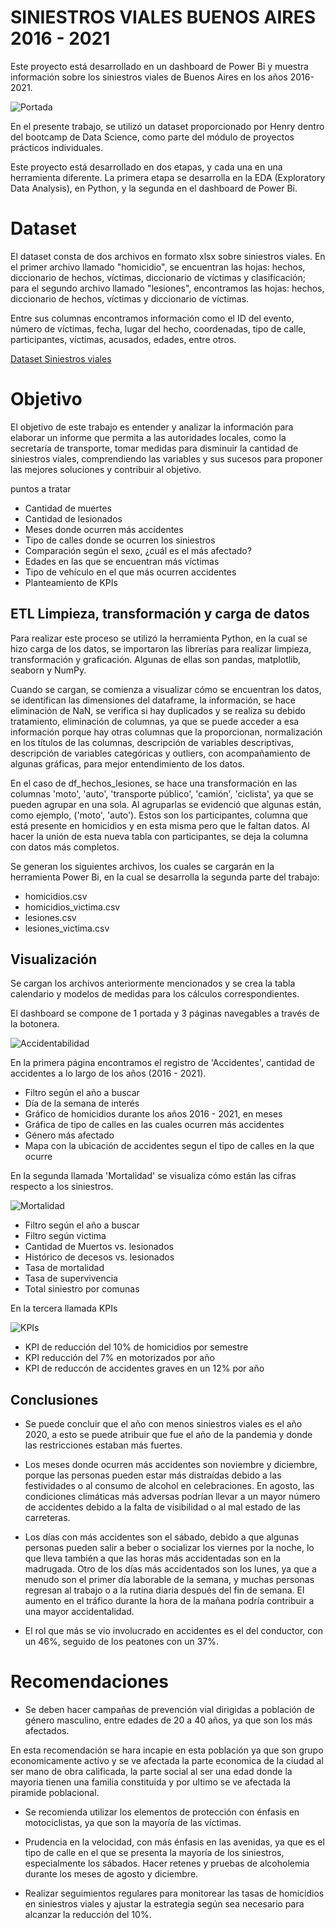 # SINIESTROS VIALES BUENOS AIRES 2016 - 2021

Este proyecto está desarrollado en un dashboard de Power Bi y muestra información sobre los siniestros viales de Buenos Aires en los años 2016-2021.

![Portada](https://github.com/AngelaMina/Proyecto_Siniestros_Viales/blob/main/Portada.PNG)

En el presente trabajo, se utilizó un dataset proporcionado por Henry dentro del bootcamp de Data Science, como parte del módulo de proyectos prácticos individuales.

Este proyecto está desarrollado en dos etapas, y cada una en una herramienta diferente. La primera etapa se desarrolla en la EDA (Exploratory Data Analysis), en Python, y la segunda en el dashboard de Power Bi.

# Dataset

El dataset consta de dos archivos en formato xlsx sobre siniestros viales. En el primer archivo llamado "homicidio", se encuentran las hojas: hechos, diccionario de hechos, víctimas, diccionario de víctimas y clasificación; para el segundo archivo llamado "lesiones", encontramos las hojas: hechos, diccionario de hechos, víctimas y diccionario de víctimas.

Entre sus columnas encontramos información como el ID del evento, número de víctimas, fecha, lugar del hecho, coordenadas, tipo de calle, participantes, víctimas, acusados, edades, entre otros.

[Dataset Siniestros viales](https://data.buenosaires.gob.ar/dataset/victimas-siniestros-viales)

# Objetivo

El objetivo de este trabajo es entender y analizar la información para elaborar un informe que permita a las autoridades locales, como la secretaría de transporte, tomar medidas para disminuir la cantidad de siniestros viales, comprendiendo las variables y sus sucesos para proponer las mejores soluciones y contribuir al objetivo.

puntos a tratar

- Cantidad de muertes
- Cantidad de lesionados
- Meses donde ocurren más accidentes
- Tipo de calles donde se ocurren los siniestros
- Comparación según el sexo, ¿cuál es el más afectado?
- Edades en las que se encuentran más víctimas
- Tipo de vehículo en el que más ocurren accidentes
- Planteamiento de KPIs

## ETL Limpieza, transformación y carga de datos

Para realizar este proceso se utilizó la herramienta Python, en la cual se hizo carga de los datos, se importaron las librerías para realizar limpieza, transformación y graficación. Algunas de ellas son pandas, matplotlib, seaborn y NumPy.

Cuando se cargan, se comienza a visualizar cómo se encuentran los datos, se identifican las dimensiones del dataframe, la información, se hace eliminación de NaN, se verifica si hay duplicados y se realiza su debido tratamiento, eliminación de columnas, ya que se puede acceder a esa información porque hay otras columnas que la proporcionan, normalización en los títulos de las columnas, descripción de variables descriptivas, descripción de variables categóricas y outliers, con acompañamiento de algunas gráficas, para mejor entendimiento de los datos.

En el caso de df_hechos_lesiones, se hace una transformación en las columnas 'moto', 'auto', 'transporte público', 'camión', 'ciclista', ya que se pueden agrupar en una sola. Al agruparlas se evidenció que algunas están, como ejemplo, ('moto', 'auto'). Estos son los participantes, columna que está presente en homicidios y en esta misma pero que le faltan datos. Al hacer la unión de esta nueva tabla con participantes, se deja la columna con datos más completos.

Se generan los siguientes archivos, los cuales se cargarán en la herramienta Power Bi, en la cual se desarrolla la segunda parte del trabajo:

- homicidios.csv
- homicidios_victima.csv
- lesiones.csv
- lesiones_victima.csv

## Visualización

Se cargan los archivos anteriormente mencionados y se crea la tabla calendario y modelos de medidas para los cálculos correspondientes.

El dashboard se compone de 1 portada y 3 páginas navegables a través de la botonera.

![Accidentabilidad](https://github.com/AngelaMina/Proyecto_Siniestros_Viales/blob/main/Accidentabilidad.PNG)

En la primera página encontramos el registro de 'Accidentes', cantidad de accidentes a lo largo de los años (2016 - 2021).

- Filtro según el año a buscar
- Día de la semana de interés
- Gráfico de homicidios durante los años 2016 - 2021, en meses
- Gráfica de tipo de calles en las cuales ocurren más accidentes
- Género más afectado
- Mapa con la ubicación de accidentes segun el tipo de calles en la que ocurre

En la segunda llamada 'Mortalidad' se visualiza cómo están las cifras respecto a los siniestros.

![Mortalidad](https://github.com/AngelaMina/Proyecto_Siniestros_Viales/blob/main/Mortalidad.PNG)

- Filtro según el año a buscar
- Filtro según victima 
- Cantidad de Muertos vs. lesionados
- Histórico de decesos vs. lesionados
- Tasa de mortalidad
- Tasa de supervivencia
- Total siniestro por comunas

En la tercera llamada KPIs

![KPIs](https://github.com/AngelaMina/Proyecto_Siniestros_Viales/blob/main/KPIs.PNG)

- KPI de reducción del 10% de homicidios por semestre
- KPI reducción del 7% en motorizados por año
- KPI de reduccón de accidentes graves en un 12% por año

## Conclusiones

- Se puede concluir que el año con menos siniestros viales es el año 2020, a esto se puede atribuir que fue el año de la pandemia y donde las restricciones estaban más fuertes.

- Los meses donde ocurren más accidentes son noviembre y diciembre, porque las personas pueden estar más distraídas debido a las festividades o al consumo de alcohol en celebraciones. En agosto, las condiciones climáticas más adversas podrían llevar a un mayor número de accidentes debido a la falta de visibilidad o al mal estado de las carreteras.

- Los días con más accidentes son el sábado, debido a que algunas personas pueden salir a beber o socializar los viernes por la noche, lo que lleva también a que las horas más accidentadas son en la madrugada. Otro de los días más accidentados son los lunes, ya que a menudo son el primer día laborable de la semana, y muchas personas regresan al trabajo o a la rutina diaria después del fin de semana. El aumento en el tráfico durante la hora de la mañana podría contribuir a una mayor accidentalidad.

- El rol que más se vio involucrado en accidentes es el del conductor, con un 46%, seguido de los peatones con un 37%.


# Recomendaciones

- Se deben hacer campañas de prevención vial dirigidas a población de género masculino, entre edades de 20 a 40 años, ya que son los más afectados.

En esta recomendación se hara incapie en esta población ya que son grupo economicamente activo y se ve afectada la parte economica de la ciudad al ser mano de obra calificada, la parte social al ser una edad donde la mayoria tienen una familia constituida y por ultimo se ve afectada la piramide poblacional.

- Se recomienda utilizar los elementos de protección con énfasis en motociclistas, ya que son la mayoría de las víctimas.

- Prudencia en la velocidad, con más énfasis en las avenidas, ya que es el tipo de calle en el que se presenta la mayoría de los siniestros, especialmente los sábados. Hacer retenes y pruebas de alcoholemia durante los meses de agosto y diciembre.

- Realizar seguimientos regulares para monitorear las tasas de homicidios en siniestros viales y ajustar la estrategia según sea necesario para alcanzar la reducción del 10%.
